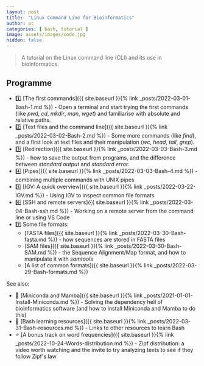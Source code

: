 ```yaml
---
layout: post
title:  "Linux Command Line for Bioinformatics"
author: at
categories: [ bash, tutorial ]
image: assets/images/code.jpg
hidden: false
---
```


> A tutorial on the Linux command line (CLI) and its use in bioinformatics.



## Programme

- :one: [The first commands]({{ site.baseurl }}{% link _posts/2022-03-01-Bash-1.md %}) - Open a terminal and start trying the first commands (like *pwd*, *cd*, *mkdir*, *man*, *wget*) and familiarise with absolute and relative paths.
- :two: [Text files and the command line]({{ site.baseurl }}{% link _posts/2022-03-02-Bash-2.md %}) - Some more commands (like *find*), and a first look at text files and their manipulation (*wc*, *head*, *tail*, *grep*).
- :three: [Redirection]({{ site.baseurl }}{% link _posts/2022-03-03-Bash-3.md %}) - how to save the output from programs, and the difference between *standard output* and *standard error*.
- :four: [Pipes]({{ site.baseurl }}{% link _posts/2022-03-03-Bash-4.md %}) - combining multiple commands with UNIX pipes
- :five: [IGV: A quick overview]({{ site.baseurl }}{% link _posts/2022-03-22-IGV.md %}) - Using IGV to inspect common file formats
- :six: [SSH and remote servers]({{ site.baseurl }}{% link _posts/2022-03-04-Bash-ssh.md %}) - Working on a remote server from the command line or using VS Code
- :seven: Some file formats:
  - [FASTA files]({{ site.baseurl }}{% link _posts/2022-03-30-Bash-fasta.md %}) - how sequences are stored in FASTA files
  -  [SAM files]({{ site.baseurl }}{% link _posts/2022-03-30-Bash-SAM.md %}) - the Sequence Alignment/Map format, and how to manipulate it with *samtools*
  -  [A list of common formats]({{ site.baseurl }}{% link _posts/2022-03-29-Bash-formats.md %})

See also:
- :page_with_curl: [Miniconda and Mamba]({{ site.baseurl }}{% link _posts/2021-01-01-Install-Miniconda.md %}) - Solving the dependency hell of bioinformatics software (and how to install Miniconda and Mamba to do this)
- :book: [Bash learning resources]({{ site.baseurl }}{% link _posts/2022-03-31-Bash-resources.md %}) - Links to other resources to learn Bash
- :star: [A bonus track on word frequencies]({{ site.baseurl }}{% link _posts/2022-10-24-Words-distribution.md %}) - Zipf distribution: a video worth watching and the invite to try analyzing texts to see if they follow Zipf's law